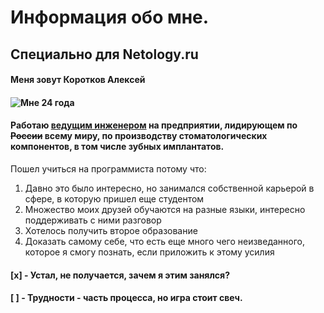 # Информация обо мне.
## Специально для Netology.ru
#### **Меня зовут Коротков Алексей**
#### ![Мне 24 года](https://github.com/AKorotkov07/AboutMe/assets/153372700/c2fad5eb-9713-4659-8bb9-efb03bdc36d1)

#### Работаю <u>ведущим инженером</u> на предприятии, лидирующем по ~~России~~ всему миру, по производству стоматологических компонентов, в том числе зубных имплантатов.
Пошел учиться на программиста потому что:
1. Давно это было интересно, но занимался собственной карьерой в сфере, в которую пришел еще студентом
2. Множество моих друзей обучаются на разные языки, интересно поддерживать с ними разговор
3. Хотелось получить второе образование
4. Доказать самому себе, что есть еще много чего неизведанного, которое я смогу познать, если приложить к этому усилия
#### [x] - Устал, не получается, зачем я этим занялся?
#### [ ] - Трудности - часть процесса, но игра стоит свеч.
